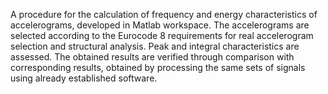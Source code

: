 A procedure for the calculation of frequency and energy characteristics of accelerograms, developed in Matlab workspace.
The accelerograms are selected according to the Eurocode 8 requirements for real accelerogram selection and structural analysis.
Peak and integral characteristics are assessed. The obtained results are verified through comparison with corresponding results,
obtained by processing the same sets of signals using already established software.
